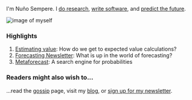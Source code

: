 I'm Nu&#xF1;o Sempere. I [do research](https://quantifieduncertainty.org/), [write software](https://github.com/NunoSempere/), and [predict the future](https://samotsvety.org/).

<img src="https://images.nunosempere.com/top/me.jpg" alt="image of myself" class="img-frontpage-center"> 

### Highlights

1. [Estimating value](https://forum.effectivealtruism.org/s/AbrRsXM2PrCrPShuZ): How do we get to expected value calculations?
2. [Forecasting Newsletter](https://forecasting.substack.com/): What is up in the world of forecasting?
3. [Metaforecast](https://metaforecast.org/): A search engine for probabilities

### Readers might also wish to...

...read the [gossip](/gossip) page, visit my [blog](/blog), or [sign up for my newsletter](/.subscribe).
